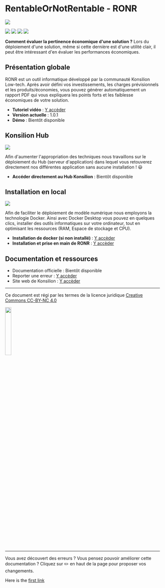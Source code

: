 # RentableOrNotRentable - RONR
![](https://img.shields.io/badge/Objectif_du_code-_Fournir_un_rapport_exhaustif_des_aspects_économomiques_d'une_technique-white.svg)

![](https://img.shields.io/github/languages/top/Konsilion/MN_Analyse_Economique?style=?style=for-the-badge)
![](https://img.shields.io/github/repo-size/Konsilion/MN_Analyse_Economique?style=?style=for-the-badge)
![](https://img.shields.io/github/downloads/Konsilion/MN_Analyse_Economique/total.svg?color=fedcba)
![](https://img.shields.io/badge/Maintenu-Oui-green.svg)

**Comment évaluer la pertinence économique d'une solution ?** Lors du déploiement d'une solution, même si cette dernière est d'une utilité clair, il peut être intéressant d'en évaluer les performances économiques.

## Présentation globale

RONR est un outil informatique développé par la communauté Konsilion Low-tech. Après avoir défini vos investissements, les charges prévisionnels et les produits/économies, vous pouvez générer automatiquement un rapport PDF qui vous expliquera les points forts et les faiblesse économiques de votre solution.

* **Tutoriel vidéo** : [Y accèder](https://www.youtube.com/watch?v=RCivWovB3Kg)
* **Version actuelle** : 1.0.1
* **Démo** : Bientôt disponible


## Konsilion Hub

![](https://img.shields.io/badge/Notion_à_maitriser-_Aucune_-green.svg)

Afin d'aumenter l'appropriation des techniques nous travaillons sur le déploiement du Hub (serveur d'application) dans lequel vous retouverez directement nos différentes application sans aucune installation ! :smiley:

* **Accéder directement au Hub Konsilion** : Bientôt disponible

## Installation en local

![](https://img.shields.io/badge/Notion_à_maitriser-_Git,_Docker_desktop-green.svg)

Afin de faciliter le déploiement de modèle numérique nous employons la technologie Docker. Ainsi avec Docker Desktop vous pouvez en quelques clics, installer des outils informatiques sur votre ordinateur, tout en optimisant les ressources (RAM, Espace de stockage et CPU).

* **Installation de docker (si non installé)** : [Y accèder](https://www.youtube.com/watch?v=RCivWovB3Kg)
* **Installation et prise en main de RONR** : [Y accèder](https://www.youtube.com/watch?v=RCivWovB3Kg)

## Documentation et ressources

* Documentation officielle : Bientôt disponible
* Reporter une erreur : [Y accèder](https://github.com/Konsilion/MN_Analyse_Economique/issues)
* Site web de Konsilion : [Y accèder](https://konsilion.fr)

-----------
Ce document est régi par les termes de la licence juridique [Creative Commons CC-BY-NC 4.0](https://creativecommons.org/licenses/by-nc/4.0/deed.fr) 

<img style="display: center; margin: 0 auto;" src="https://mirrors.creativecommons.org/presskit/buttons/88x31/png/by-nc.png" width="20%">

---

Vous avez découvert des erreurs ? Vous pensez pouvoir améliorer cette documentation ? Cliquez sur :pencil2: en haut de la page pour proposer vos changements.





Here is the [first link][var1]

[var1]: https://example.org

